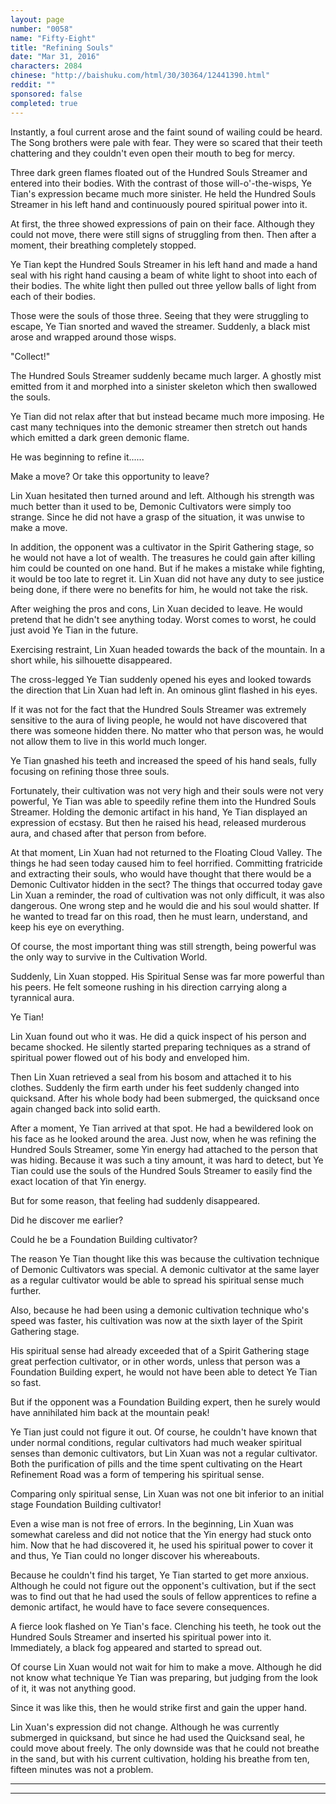 ```yaml
---
layout: page
number: "0058"
name: "Fifty-Eight"
title: "Refining Souls"
date: "Mar 31, 2016"
characters: 2084
chinese: "http://baishuku.com/html/30/30364/12441390.html"
reddit: ""
sponsored: false
completed: true
---
```


Instantly, a foul current arose and the faint sound of wailing could be heard. The Song brothers were pale with fear. They were so scared that their teeth chattering and they couldn't even open their mouth to beg for mercy.

Three dark green flames floated out of the Hundred Souls Streamer and entered into their bodies. With the contrast of those will-o'-the-wisps, Ye Tian's expression became much more sinister. He held the Hundred Souls Streamer in his left hand and continuously poured spiritual power into it.

At first, the three showed expressions of pain on their face. Although they could not move, there were still signs of struggling from then. Then after a moment, their breathing completely stopped.

Ye Tian kept the Hundred Souls Streamer in his left hand and made a hand seal with his right hand causing a beam of white light to shoot into each of their bodies. The white light then pulled out three yellow balls of light from each of their bodies.

Those were the souls of those three. Seeing that they were struggling to escape, Ye Tian snorted and waved the streamer. Suddenly, a black mist arose and wrapped around those wisps.

"Collect!"

The Hundred Souls Streamer suddenly became much larger. A ghostly mist emitted from it and morphed into a sinister skeleton which then swallowed the souls.

Ye Tian did not relax after that but instead became much more imposing. He cast many techniques into the demonic streamer then stretch out hands which emitted a dark green demonic flame.

He was beginning to refine it......

Make a move? Or take this opportunity to leave?

Lin Xuan hesitated then turned around and left. Although his strength was much better than it used to be, Demonic Cultivators were simply too strange. Since he did not have a grasp of the situation, it was unwise to make a move.

In addition, the opponent was a cultivator in the Spirit Gathering stage, so he would not have a lot of wealth. The treasures he could gain after killing him could be counted on one hand. But if he makes a mistake while fighting, it would be too late to regret it. Lin Xuan did not have any duty to see justice being done, if there were no benefits for him, he would not take the risk.

After weighing the pros and cons, Lin Xuan decided to leave. He would pretend that he didn't see anything today. Worst comes to worst, he could just avoid Ye Tian in the future.

Exercising restraint, Lin Xuan headed towards the back of the mountain. In a short while, his silhouette disappeared.

The cross-legged Ye Tian suddenly opened his eyes and looked towards the direction that Lin Xuan had left in. An ominous glint flashed in his eyes.

If it was not for the fact that the Hundred Souls Streamer was extremely sensitive to the aura of living people, he would not have discovered that there was someone hidden there. No matter who that person was, he would not allow them to live in this world much longer.

Ye Tian gnashed his teeth and increased the speed of his hand seals, fully focusing on refining those three souls.

Fortunately, their cultivation was not very high and their souls were not very powerful, Ye Tian was able to speedily refine them into the Hundred Souls Streamer. Holding the demonic artifact in his hand, Ye Tian displayed an expression of ecstasy. But then he raised his head, released murderous aura, and chased after that person from before.

At that moment, Lin Xuan had not returned to the Floating Cloud Valley. The things he had seen today caused him to feel horrified. Committing fratricide and extracting their souls, who would have thought that there would be a Demonic Cultivator hidden in the sect? The things that occurred today gave Lin Xuan a reminder, the road of cultivation was not only difficult, it was also dangerous. One wrong step and he would die and his soul would shatter. If he wanted to tread far on this road, then he must learn, understand, and keep his eye on everything.

Of course, the most important thing was still strength, being powerful was the only way to survive in the Cultivation World.

Suddenly, Lin Xuan stopped. His Spiritual Sense was far more powerful than his peers. He felt someone rushing in his direction carrying along a tyrannical aura.

Ye Tian!

Lin Xuan found out who it was. He did a quick inspect of his person and became shocked. He silently started preparing techniques as a strand of spiritual power flowed out of his body and enveloped him.

Then Lin Xuan retrieved a seal from his bosom and attached it to his clothes. Suddenly the firm earth under his feet suddenly changed into quicksand. After his whole body had been submerged, the quicksand once again changed back into solid earth.

After a moment, Ye Tian arrived at that spot. He had a bewildered look on his face as he looked around the area. Just now, when he was refining the Hundred Souls Streamer, some Yin energy had attached to the person that was hiding. Because it was such a tiny amount, it was hard to detect, but Ye Tian could use the souls of the Hundred Souls Streamer to easily find the exact location of that Yin energy.

But for some reason, that feeling had suddenly disappeared.

Did he discover me earlier?

Could he be a Foundation Building cultivator?

The reason Ye Tian thought like this was because the cultivation technique of Demonic Cultivators was special. A demonic cultivator at the same layer as a regular cultivator would be able to spread his spiritual sense much further.

Also, because he had been using a demonic cultivation technique who's speed was faster, his cultivation was now at the sixth layer of the Spirit Gathering stage.

His spiritual sense had already exceeded that of a Spirit Gathering stage great perfection cultivator, or in other words, unless that person was a Foundation Building expert, he would not have been able to detect Ye Tian so fast.

But if the opponent was a Foundation Building expert, then he surely would have annihilated him back at the mountain peak!

Ye Tian just could not figure it out. Of course, he couldn't have known that under normal conditions, regular cultivators had much weaker spiritual senses than demonic cultivators, but Lin Xuan was not a regular cultivator. Both the purification of pills and the time spent cultivating on the Heart Refinement Road was a form of tempering his spiritual sense.

Comparing only spiritual sense, Lin Xuan was not one bit inferior to an initial stage Foundation Building cultivator!

Even a wise man is not free of errors. In the beginning, Lin Xuan was somewhat careless and did not notice that the Yin energy had stuck onto him. Now that he had discovered it, he used his spiritual power to cover it and thus, Ye Tian could no longer discover his whereabouts.

Because he couldn't find his target, Ye Tian started to get more anxious. Although he could not figure out the opponent's cultivation, but if the sect was to find out that he had used the souls of fellow apprentices to refine a demonic artifact, he would have to face severe consequences.

A fierce look flashed on Ye Tian's face. Clenching his teeth, he took out the Hundred Souls Streamer and inserted his spiritual power into it. Immediately, a black fog appeared and started to spread out.

Of course Lin Xuan would not wait for him to make a move. Although he did not know what technique Ye Tian was preparing, but judging from the look of it, it was not anything good.

Since it was like this, then he would strike first and gain the upper hand.

Lin Xuan's expression did not change. Although he was currently submerged in quicksand, but since he had used the Quicksand seal, he could move about freely. The only downside was that he could not breathe in the sand, but with his current cultivation, holding his breathe from ten, fifteen minutes was not a problem.

- - -
- - -
